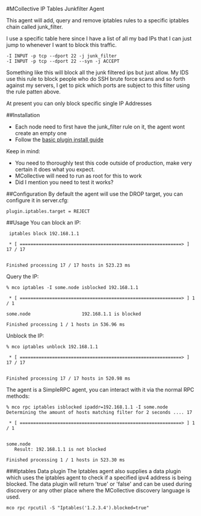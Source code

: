 #MCollective IP Tables Junkfilter Agent

This agent will add, query and remove iptables rules to a specific iptables chain called junk_filter.

I use a specific table here since I have a list of all my bad IPs that I can just jump to whenever I want to block this traffic.
```
-I INPUT -p tcp --dport 22 -j junk_filter
-I INPUT -p tcp --dport 22 --syn -j ACCEPT
```
Something like this will block all the junk filtered ips but just allow. My IDS use this rule to block people who do SSH brute force scans and so forth against my servers, I get to pick which ports are subject to this filter using the rule patten above.

At present you can only block specific single IP Addresses

##Installation
* Each node need to first have the junk_filter rule on it, the agent wont create an empty one
* Follow the [basic plugin install guide](http://projects.puppetlabs.com/projects/mcollective-plugins/wiki/InstalingPlugins)

Keep in mind:

* You need to thoroughly test this code outside of production, make very certain it does what you expect.
* MCollective will need to run as root for this to work
* Did I mention you need to test it works?

##Configuration
By default the agent will use the DROP target, you can configure it in server.cfg:
```
plugin.iptables.target = REJECT
```

##Usage
You can block an IP:
```
 iptables block 192.168.1.1

 * [ ============================================================> ] 17 / 17


Finished processing 17 / 17 hosts in 523.23 ms
```
Query the IP:
```
% mco iptables -I some.node isblocked 192.168.1.1

 * [ ============================================================> ] 1 / 1

some.node                   192.168.1.1 is blocked

Finished processing 1 / 1 hosts in 536.96 ms
```
Unblock the IP:
```
% mco iptables unblock 192.168.1.1

 * [ ============================================================> ] 17 / 17


Finished processing 17 / 17 hosts in 520.98 ms
```
The agent is a SimpleRPC agent, you can interact with it via the normal RPC methods:
```
% mco rpc iptables isblocked ipaddr=192.168.1.1 -I some.node
Determining the amount of hosts matching filter for 2 seconds .... 17

 * [ ============================================================> ] 1 / 1


some.node
   Result: 192.168.1.1 is not blocked

Finished processing 1 / 1 hosts in 523.30 ms
```

###Iptables Data plugin
The Iptables agent also supplies a data plugin which uses the iptables agent to check if a specified ipv4 address is being blocked. The data plugin will return 'true' or 'false' and can be used during discovery or any other place where the MCollective discovery language is used.
```
mco rpc rpcutil -S "Iptables('1.2.3.4').blocked=true"
```
